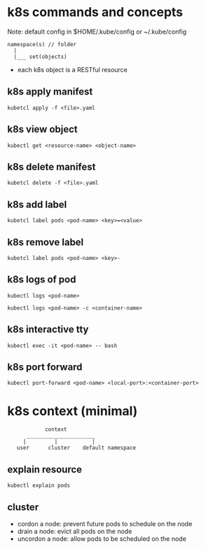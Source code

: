# k8s commands and concepts

Note: default config in $HOME/.kube/config or ~/.kube/config

```text
namespace(s) // folder
  |
  |___ set(objects)
```

- each k8s object is a RESTful resource 

## k8s apply manifest
```shell
kubetcl apply -f <file>.yaml
```

## k8s view object
```shell
kubectl get <resource-name> <object-name>
```

## k8s delete manifest
```shell
kubetcl delete -f <file>.yaml
```

## k8s add label
```shell
kubetcl label pods <pod-name> <key>=<value>
```

## k8s remove label
```shell
kubetcl label pods <pod-name> <key>-
```

## k8s logs of pod
```shell
kubectl logs <pod-name>

kubectl logs <pod-name> -c <container-name>
```

## k8s interactive tty
```shell
kubectl exec -it <pod-name> -- bash
```

## k8s port forward
```shell
kubectl port-forward <pod-name> <local-port>:<container-port>
```


# k8s context (minimal)
```text
            context
      ______________________
     |         |           |
   user      cluster    default namespace
```

## explain resource
```shell
kubectl explain pods
```

## cluster
- cordon a node: prevent future pods to schedule on the node
- drain a node: evict all pods on the node
- uncordon a node: allow pods to be scheduled on the node